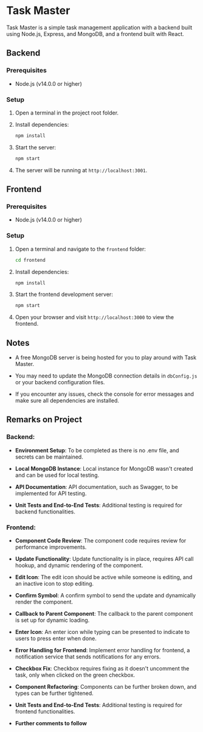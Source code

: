# Task Master

Task Master is a simple task management application with a backend built using Node.js, Express, and MongoDB, and a frontend built with React.

## Backend

### Prerequisites
- Node.js (v14.0.0 or higher)

### Setup

1. Open a terminal in the project root folder.

2. Install dependencies:
    ```bash
    npm install
    ```

3. Start the server:
    ```bash
    npm start
    ```

4. The server will be running at `http://localhost:3001`.

## Frontend

### Prerequisites
- Node.js (v14.0.0 or higher)

### Setup

1. Open a terminal and navigate to the `frontend` folder:
    ```bash
    cd frontend
    ```

2. Install dependencies:
    ```bash
    npm install
    ```

3. Start the frontend development server:
    ```bash
    npm start
    ```

4. Open your browser and visit `http://localhost:3000` to view the frontend.

## Notes

- A free MongoDB server is being hosted for you to play around with Task Master.

- You may need to update the MongoDB connection details in `dbConfig.js` or your backend configuration files.

- If you encounter any issues, check the console for error messages and make sure all dependencies are installed.

## Remarks on Project

### Backend:

- **Environment Setup**: To be completed as there is no .env file, and secrets can be maintained.

- **Local MongoDB Instance**: Local instance for MongoDB wasn't created and can be used for local testing.

- **API Documentation**: API documentation, such as Swagger, to be implemented for API testing.

- **Unit Tests and End-to-End Tests**: Additional testing is required for backend functionalities.

### Frontend:

- **Component Code Review**: The component code requires review for performance improvements.

- **Update Functionality**: Update functionality is in place, requires API call hookup, and dynamic rendering of the component.

- **Edit Icon**: The edit icon should be active while someone is editing, and an inactive icon to stop editing.

- **Confirm Symbol**: A confirm symbol to send the update and dynamically render the component.

- **Callback to Parent Component**: The callback to the parent component is set up for dynamic loading.

- **Enter Icon**: An enter icon while typing can be presented to indicate to users to press enter when done.

- **Error Handling for Frontend**: Implement error handling for frontend, a notification service that sends notifications for any errors.

- **Checkbox Fix**: Checkbox requires fixing as it doesn't uncomment the task, only when clicked on the green checkbox.

- **Component Refactoring**: Components can be further broken down, and types can be further tightened.

- **Unit Tests and End-to-End Tests**: Additional testing is required for frontend functionalities.

- **Further comments to follow**
